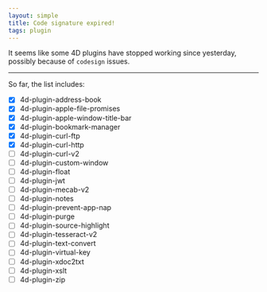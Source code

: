 ```yaml
---
layout: simple
title: Code signature expired!
tags: plugin  
---
```


It seems like some 4D plugins have stopped working since yesterday, possibly because of ``codesign`` issues.

<!--more-->

---

So far, the list includes:

- [x] 4d-plugin-address-book 
- [x] 4d-plugin-apple-file-promises   
- [x] 4d-plugin-apple-window-title-bar  
- [x] 4d-plugin-bookmark-manager  
- [x] 4d-plugin-curl-ftp  
- [x] 4d-plugin-curl-http
- [ ] 4d-plugin-curl-v2  
- [ ] 4d-plugin-custom-window  
- [ ] 4d-plugin-float  
- [ ] 4d-plugin-jwt  
- [ ] 4d-plugin-mecab-v2  
- [ ] 4d-plugin-notes  
- [ ] 4d-plugin-prevent-app-nap  
- [ ] 4d-plugin-purge  
- [ ] 4d-plugin-source-highlight  
- [ ] 4d-plugin-tesseract-v2  
- [ ] 4d-plugin-text-convert  
- [ ] 4d-plugin-virtual-key  
- [ ] 4d-plugin-xdoc2txt  
- [ ] 4d-plugin-xslt  
- [ ] 4d-plugin-zip  
